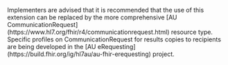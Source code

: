 <p class="stu-note"  markdown="1">Implementers are advised that it is recommended that the use of this extension can be replaced by the more comprehensive  [AU CommunicationRequest](https://www.hl7.org/fhir/r4/communicationrequest.html) resource type. Specific profiles on CommunicationRequest for results copies to recipients are being developed in the [AU eRequesting](https://build.fhir.org/ig/hl7au/au-fhir-erequesting) project.</p>